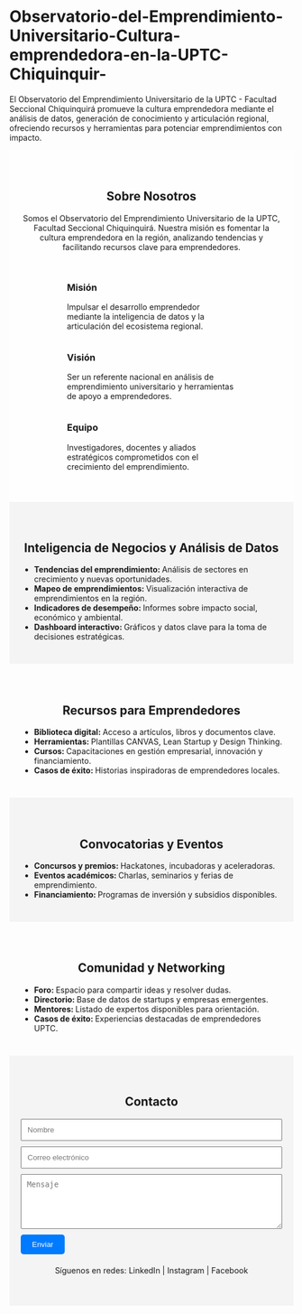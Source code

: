 # Observatorio-del-Emprendimiento-Universitario-Cultura-emprendedora-en-la-UPTC-Chiquinquir-
El Observatorio del Emprendimiento Universitario de la UPTC - Facultad Seccional Chiquinquirá promueve la cultura emprendedora mediante el análisis de datos, generación de conocimiento y articulación regional, ofreciendo recursos y herramientas para potenciar emprendimientos con impacto.
<!DOCTYPE html>
<html lang="es">
 <head>
  <meta charset="utf-8"/>
  <title>
   Observatorio del Emprendimiento
  </title>
 </head>
 <body>
  <section id="sobre-nosotros" style="padding: 40px 20px; background-color: #fefefe;">
   <h2 style="text-align:center;">
    Sobre Nosotros
   </h2>
   <p style="max-width: 800px; margin: auto; text-align: center;">
    Somos el Observatorio del Emprendimiento Universitario de la UPTC, Facultad Seccional Chiquinquirá. Nuestra misión es fomentar la cultura emprendedora en la región, analizando tendencias y facilitando recursos clave para emprendedores.
   </p>
   <div style="display: flex; justify-content: space-around; margin-top: 30px; flex-wrap: wrap;">
    <div style="max-width: 300px;">
     <h3>
      Misión
     </h3>
     <p>
      Impulsar el desarrollo emprendedor mediante la inteligencia de datos y la articulación del ecosistema regional.
     </p>
    </div>
    <div style="max-width: 300px;">
     <h3>
      Visión
     </h3>
     <p>
      Ser un referente nacional en análisis de emprendimiento universitario y herramientas de apoyo a emprendedores.
     </p>
    </div>
    <div style="max-width: 300px;">
     <h3>
      Equipo
     </h3>
     <p>
      Investigadores, docentes y aliados estratégicos comprometidos con el crecimiento del emprendimiento.
     </p>
    </div>
   </div>
  </section>
  <section id="inteligencia-negocios" style="padding: 40px 20px; background-color: #f4f4f4;">
   <h2 style="text-align:center;">
    Inteligencia de Negocios y Análisis de Datos
   </h2>
   <ul style="max-width: 800px; margin: auto;">
    <li>
     <strong>
      Tendencias del emprendimiento:
     </strong>
     Análisis de sectores en crecimiento y nuevas oportunidades.
    </li>
    <li>
     <strong>
      Mapeo de emprendimientos:
     </strong>
     Visualización interactiva de emprendimientos en la región.
    </li>
    <li>
     <strong>
      Indicadores de desempeño:
     </strong>
     Informes sobre impacto social, económico y ambiental.
    </li>
    <li>
     <strong>
      Dashboard interactivo:
     </strong>
     Gráficos y datos clave para la toma de decisiones estratégicas.
    </li>
   </ul>
  </section>
  <section id="recursos" style="padding: 40px 20px;">
   <h2 style="text-align:center;">
    Recursos para Emprendedores
   </h2>
   <ul style="max-width: 800px; margin: auto;">
    <li>
     <strong>
      Biblioteca digital:
     </strong>
     Acceso a artículos, libros y documentos clave.
    </li>
    <li>
     <strong>
      Herramientas:
     </strong>
     Plantillas CANVAS, Lean Startup y Design Thinking.
    </li>
    <li>
     <strong>
      Cursos:
     </strong>
     Capacitaciones en gestión empresarial, innovación y financiamiento.
    </li>
    <li>
     <strong>
      Casos de éxito:
     </strong>
     Historias inspiradoras de emprendedores locales.
    </li>
   </ul>
  </section>
  <section id="eventos" style="padding: 40px 20px; background-color: #f4f4f4;">
   <h2 style="text-align:center;">
    Convocatorias y Eventos
   </h2>
   <ul style="max-width: 800px; margin: auto;">
    <li>
     <strong>
      Concursos y premios:
     </strong>
     Hackatones, incubadoras y aceleradoras.
    </li>
    <li>
     <strong>
      Eventos académicos:
     </strong>
     Charlas, seminarios y ferias de emprendimiento.
    </li>
    <li>
     <strong>
      Financiamiento:
     </strong>
     Programas de inversión y subsidios disponibles.
    </li>
   </ul>
  </section>
  <section id="comunidad" style="padding: 40px 20px;">
   <h2 style="text-align:center;">
    Comunidad y Networking
   </h2>
   <ul style="max-width: 800px; margin: auto;">
    <li>
     <strong>
      Foro:
     </strong>
     Espacio para compartir ideas y resolver dudas.
    </li>
    <li>
     <strong>
      Directorio:
     </strong>
     Base de datos de startups y empresas emergentes.
    </li>
    <li>
     <strong>
      Mentores:
     </strong>
     Listado de expertos disponibles para orientación.
    </li>
    <li>
     <strong>
      Casos de éxito:
     </strong>
     Experiencias destacadas de emprendedores UPTC.
    </li>
   </ul>
  </section>
  <section id="contacto" style="padding: 40px 20px; background-color: #f4f4f4;">
   <h2 style="text-align:center;">
    Contacto
   </h2>
   <form style="max-width: 600px; margin: auto;">
    <input placeholder="Nombre" required="" style="width: 100%; padding: 10px; margin-bottom: 10px;" type="text"/>
    <input placeholder="Correo electrónico" required="" style="width: 100%; padding: 10px; margin-bottom: 10px;" type="email"/>
    <textarea placeholder="Mensaje" required="" rows="5" style="width: 100%; padding: 10px; margin-bottom: 10px;"></textarea>
    <button style="padding: 10px 20px; background: #007BFF; color: white; border: none; border-radius: 5px;" type="submit">
     Enviar
    </button>
   </form>
   <p style="text-align:center; margin-top: 20px;">
    Síguenos en redes: LinkedIn | Instagram | Facebook
   </p>
  </section>
 </body>
</html>
